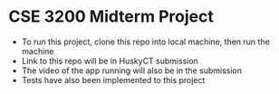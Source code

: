 # CSE 3200 Midterm Project

* To run this project, clone this repo into local machine, then run the machine
* Link to this repo will be in HuskyCT submission
* The video of the app running will also be in the submission
* Tests have also been implemented to this project
